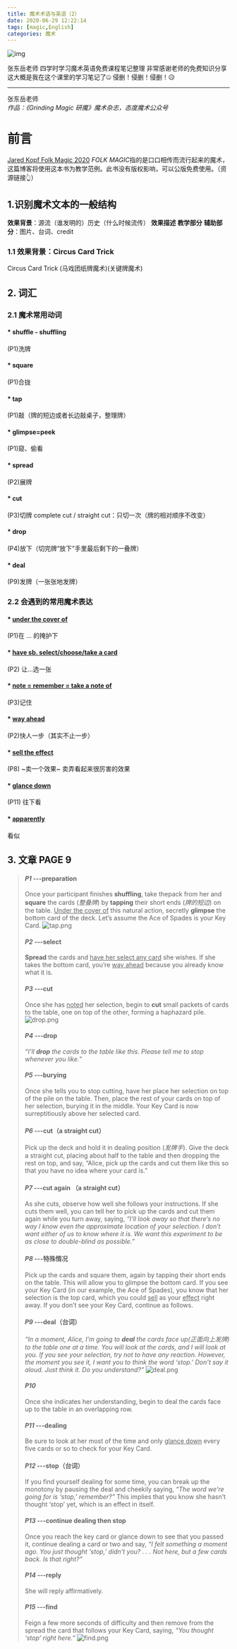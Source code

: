 ```yaml
---
title: 魔术术语与英语（2）
date: 2020-06-29 12:22:14
tags: [magic,English]
categories: 魔术
---
```

![img](https://cdn.jsdelivr.net/gh/ZHEGExyy/front/folk%20magic.png)

张东岳老师 四学时学习魔术英语免费课程笔记整理
非常感谢老师的免费知识分享
这大概是我在这个课里的学习笔记了🤐
侵删！侵删！侵删！😥
<!--more-->
---
张东岳老师  
*作品：《Grinding Magic 研魔》魔术杂志，态度魔术公众号*
# 前言
[Jared Kopf Folk Magic 2020](https://cdn.jsdelivr.net/gh/ZHEGExyy/front/Jared%20Kopf%20Folk%20Magic%202020.pdf "Jared Kopf Folk Magic 2020")
*FOLK MAGIC*指的是口口相传而流行起来的魔术，这篇博客将使用这本书为教学范例。此书没有版权影响，可以公版免费使用。（资源链接👆）
## 1.识别魔术文本的一般结构
**效果背景**：源流（谁发明的）历史（什么时候流传）
**效果描述**
**教学部分**
**辅助部分**：图片、台词、credit
### 1.1 效果背景：Circus Card Trick
Circus Card Trick (马戏团纸牌魔术)(关键牌魔术)

## 2. 词汇
### 2.1 魔术常用动词
#### * **shuffle - shuffling**
(P1)洗牌
#### * **square**
(P1)合拢
#### * **tap**
(P1)敲（牌的短边或者长边敲桌子，整理牌）
#### * **glimpse=peek**
(P1)窥、偷看
#### * **spread**
(P2)展牌
#### * **cut**
(P3)切牌     complete cut / straight cut：只切一次（牌的相对顺序不改变）
#### * **drop**
(P4)放下（切完牌“放下”手里最后剩下的一叠牌）
#### * **deal**
(P9)发牌（一张张地发牌）



### 2.2 会遇到的常用魔术表达
#### * <u>under the cover of</u> 
(P1)在 … 的掩护下
#### * <u>have sb. select/choose/take a card</u> 
(P2) 让…选一张
#### * <u>note = remember = take a note of</u> 
(P3)记住
#### * <u>way ahead</u> 
(P2)快人一步（其实不止一步）
#### * <u>sell the effect</u> 
(P8) ~卖一个效果~ 卖弄看起来很厉害的效果
#### * <u>glance down</u> 
(P11) 往下看
#### * <u>apparently</u> 
 看似

## 3. 文章 PAGE 9

>#### *P1* ---preparation
>Once your participant finishes **shuffling**, take thepack from her and **square** the cards (*整叠牌*) by **tapping** their short ends (*牌的短边*) on the table. <u>Under the cover of</u> this natural action, secretly **glimpse** the bottom card of the deck. Let’s assume the Ace of Spades is your Key Card.
![tap.png](https://i.loli.net/2020/07/04/DvHFaBknoJGWEwO.png)
>#### *P2* ---select
>**Spread** the cards and <u>have her select any card</u> she wishes. If she takes the bottom card, you’re <u>way ahead</u> because you already know what it is.
>#### *P3* ---cut
>Once she has <u>noted</u> her selection, begin to **cut** small packets of cards to the table, one on top of the other, forming a haphazard pile.
![drop.png](https://i.loli.net/2020/07/04/b43VSozcKpTdRCj.png)
>#### *P4* ---drop
>*“I’ll **drop** the cards to the table like this. Please tell me to stop whenever you like.”*
>#### *P5* ---burying
>Once she tells you to stop cutting, have her place her selection on top of the pile on the table. Then, place the rest of your cards on top of her selection, burying it in the middle. Your Key Card is now surreptitiously above her selected card.
>#### *P6* ---cut（a straight cut）
>Pick up the deck and hold it in dealing position (*发牌手*). Give the deck a straight cut, placing about half to the table and then dropping the rest on top, and say, “Alice, pick up the cards and cut them like this so that you have no idea where your card is.”
>#### *P7* ---cut again （a straight cut）
>As she cuts, observe how well she follows your instructions. If she cuts them well, you can tell her to pick up the cards and cut them again while you turn away, saying, *“I’ll look away so that there’s no way I know even the approximate location of your selection. I don’t want either of us to know where it is. We want this experiment to be as close to double-blind as possible.”*
>#### *P8* ---特殊情况
>Pick up the cards and square them, again by tapping their short ends on the table. This will allow you to glimpse the bottom card. If you see your Key Card (in our example, the Ace of Spades), you know that her selection is the top card, which you could <u>sell</u> as your <u>effect</u> right away. If you don’t see your Key Card, continue as follows.
>#### *P9* ---deal（台词）
>*“In a moment, Alice, I’m going to ***deal*** the cards face up(正面向上发牌) to the table one at a time. You will look at the cards, and I will look at you. If you see your selection, try not to have any reaction. However, the moment you see it, I want you to think the word ‘stop.’ Don’t say it aloud. Just think it. Do you understand?”*
![deal.png](https://i.loli.net/2020/07/05/4GxpBu9iStAqoW1.png)
>#### *P10* 
>Once she indicates her understanding, begin to deal the cards face up to the table in an overlapping row.
>#### *P11* ---dealing
>Be sure to look at her most of the time and only <u>glance down</u> every five cards or so to check for your Key Card.
>#### *P12* ---stop（台词）
>If you find yourself dealing for some time, you can break up the monotony by pausing the deal and cheekily saying, *“The word we’re going for is ‘stop,’ remember?”* This implies that you know she hasn’t thought ‘stop’ yet, which is an effect in itself.
>#### *P13* ---continue dealing then stop
>Once you reach the key card or glance down to see that you passed it, continue dealing a card or two and say, *“I felt something a moment ago. You just thought ‘stop,’ didn’t you? . . . Not here, but a few cards back. Is that right?”*
>#### *P14* ---reply
>She will reply affirmatively.
>#### *P15* ---find
>Feign a few more seconds of difficulty and then remove from the spread the card that follows your Key Card, saying, *“You thought ‘stop’ right here.”*
![find.png](https://i.loli.net/2020/07/05/6iExNR2Fzm1BDeP.png)